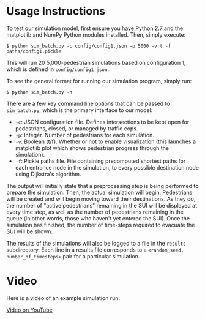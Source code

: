 # Usage Instructions

To test our simulation model, first ensure you have Python 2.7 and the
matplotlib and NumPy Python modules installed. Then, simply execute:

```
$ python sim_batch.py -c config/config1.json -p 5000 -v t -f paths/config1.pickle
```

This will run 20 5,000-pedestrian simulations based on configuration 1, which is
defined in `config/config1.json`.

To see the general format for running our simulation program, simply run:
```
$ python sim_batch.py -h
```

There are a few key command line options that can be passed to `sim_batch.py`,
which is the primary interface to our model:

* `-c`: JSON configuration file. Defines intersections to be kept open for
pedestrians, closed, or managed by traffic cops.
* `-p`: Integer. Number of pedestrians for each simulation.
* `-v`: Boolean (t/f). Whether or not to enable visualization (this launches
a matplotlib plot which shows pedestrian progress through the simulation).
* `-f`: Pickle paths file. File containing precomputed shortest paths for each
entrance node in the simulation, to every possible destination node using
Dijkstra's algorithm.

The output will initially state that a preprocessing step is being performed
to prepare the simulation. Then, the actual simulation will begin. Pedestrians
will be created and will begin moving toward their destinations. As
they do, the number of "active pedestrians" remaining in the SUI will be
displayed at every time step, as well as the number of pedestrians remaining in
the queue (in other words, those who haven't yet entered the SUI). Once the
simulation has finished, the number of time-steps required to evacuate the SUI
will be shown.

The results of the simulations will also be logged to a file in the `results`
subdirectory. Each line in a results file corresponds to a
`<random_seed, number_of_timesteps>` pair for a particular simulation.

# Video

Here is a video of an example simulation run:

[Video on YouTube](https://youtu.be/k2iQPcyWEF8)